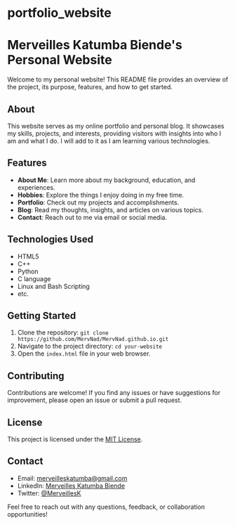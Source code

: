 # portfolio_website

# Merveilles Katumba Biende's Personal Website

Welcome to my personal website! This README file provides an overview of the project, its purpose, features, and how to get started.

## About

This website serves as my online portfolio and personal blog. It showcases my skills, projects, and interests, providing visitors with insights into who I am and what I do.
I will add to it as I am learning various technologies.

## Features

- **About Me**: Learn more about my background, education, and experiences.
- **Hobbies**: Explore the things I enjoy doing in my free time.
- **Portfolio**: Check out my projects and accomplishments.
- **Blog**: Read my thoughts, insights, and articles on various topics.
- **Contact**: Reach out to me via email or social media.

## Technologies Used

- HTML5
- C++
- Python
- C language
- Linux and Bash Scripting
- etc.

## Getting Started

1. Clone the repository: `git clone https://github.com/MervNad/MervNad.github.io.git`
2. Navigate to the project directory: `cd your-website`
3. Open the `index.html` file in your web browser.

## Contributing

Contributions are welcome! If you find any issues or have suggestions for improvement, please open an issue or submit a pull request.

## License

This project is licensed under the [MIT License](LICENSE).

## Contact

- Email: merveilleskatumba@gmail.com
- LinkedIn: [Merveilles Katumba Biende](https://www.linkedin.com/in/merveillesk/)
- Twitter: [@MerveillesK](https://twitter.com/MerveillesK)

Feel free to reach out with any questions, feedback, or collaboration opportunities!
